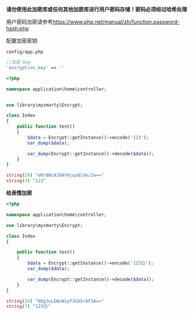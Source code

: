**请勿使用此加密库或任何其他加密库进行用户密码存储！密码必须经过哈希处理**

用户密码加密请参考<https://www.php.net/manual/zh/function.password-hash.php>

配置加密密钥

`config/app.php`

```php
//加密 key
'encryption_key' => ''
```

```php
<?php

namespace application\home\controller;


use library\mysmarty\Encrypt;

class Index
{
    public function test()
    {
        $data = Encrypt::getInstance()->encode('123');
        var_dump($data);

        var_dump(Encrypt::getInstance()->decode($data));
    }
}
```

```php
string(24) "eRrB0cAJO4Y6jqo8lde/2w=="
string(3) "123"
```

**给表情加密**

```php
<?php

namespace application\home\controller;

use library\mysmarty\Encrypt;

class Index
{

    public function test()
    {
        $data = Encrypt::getInstance()->encode('123😌');
        var_dump($data);

        var_dump(Encrypt::getInstance()->decode($data));
    }
}
```

```php
string(24) "0Qg3uLEWuNipf3GX5rAF3A=="
string(7) "123😌"
```

